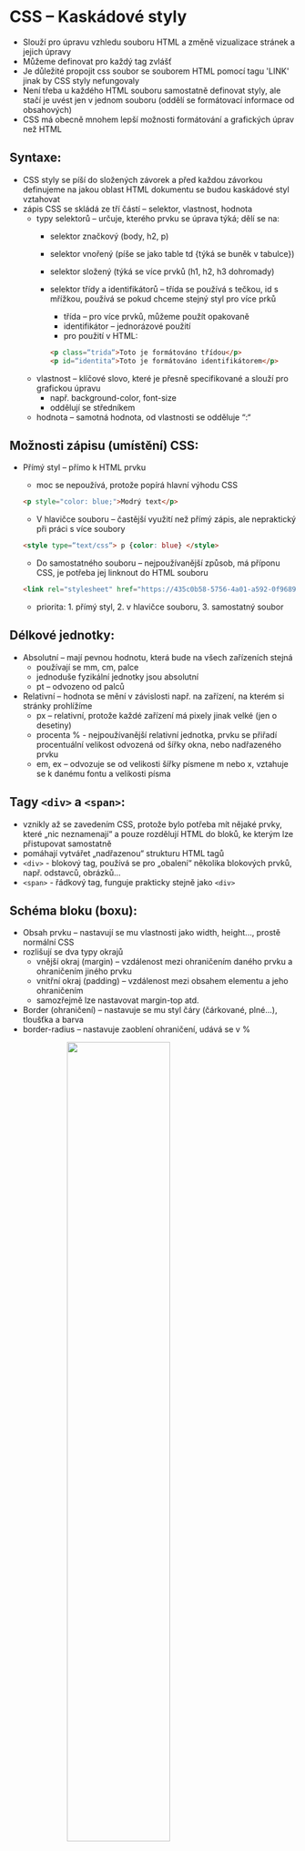 # CSS – Kaskádové styly

- Slouží pro úpravu vzhledu souboru HTML a změně vizualizace stránek a jejich úpravy
- Můžeme definovat pro každý tag zvlášť
- Je důležité propojit css soubor se souborem HTML pomocí tagu 'LINK' jinak by CSS styly nefungovaly
- Není třeba u každého HTML souboru samostatně definovat styly, ale stačí je uvést jen v jednom souboru (oddělí se formátovací informace od obsahových)
- CSS má obecně mnohem lepší možnosti formátování a grafických úprav než HTML

## Syntaxe:

- CSS styly se píší do složených závorek a před každou závorkou definujeme na jakou oblast HTML dokumentu se budou kaskádové styl vztahovat
- zápis CSS se skládá ze tří částí – selektor, vlastnost, hodnota
    - typy selektorů – určuje, kterého prvku se úprava týká; dělí se na:
        - selektor značkový (body, h2, p)
        - selektor vnořený (píše se jako table td {týká se buněk v tabulce})
        - selektor složený (týká se více prvků (h1, h2, h3 dohromady)
        - selektor třídy a identifikátorů – třída se používá s tečkou, id s mřížkou, používá se pokud chceme stejný styl pro více prků
            - třída – pro více prvků, můžeme použít opakovaně
            - identifikátor – jednorázové použití
            - pro použití v HTML: 
            
            ```html
            <p class=“trida“>Toto je formátováno třídou</p>
            <p id=“identita“>Toto je formátováno identifikátorem</p>
            ```
    - vlastnost – klíčové slovo, které je přesně specifikované a slouží pro grafickou úpravu
        - např. background-color, font-size
        - oddělují se středníkem
    - hodnota – samotná hodnota, od vlastnosti se odděluje “:“

## Možnosti zápisu (umístění) CSS:

- Přímý styl – přímo k HTML prvku
    - moc se nepoužívá, protože popírá hlavní výhodu CSS
    
    ```html
    <p style="color: blue;">Modrý text</p>
    ```
    
    - V hlavičce souboru – častější využití než přímý zápis, ale nepraktický při práci s více soubory
    
    ```html
    <style type=“text/css“> p {color: blue} </style>
    ```
    
    - Do samostatného souboru – nejpoužívanější způsob, má příponu CSS, je potřeba jej linknout do HTML souboru
    
    ```html
    <link rel="stylesheet" href="https://435c0b58-5756-4a01-a592-0f96891232c6.vscode-webview-test.com/vscode-resource/file///c%3A/Users/mproc/.vscode/extensions/cweijan.vscode-office-1.9.1/resource/styls.css">
    ```
    
    - priorita: 1. přímý styl, 2. v hlavičce souboru, 3. samostatný soubor


## Délkové jednotky:

- Absolutní – mají pevnou hodnotu, která bude na všech zařízeních stejná
    - používají se mm, cm, palce
    - jednoduše fyzikální jednotky jsou absolutní
    - pt – odvozeno od palců
- Relativní – hodnota se mění v závislosti např. na zařízení, na kterém si stránky prohlížíme
    - px – relativní, protože každé zařízení má pixely jinak velké (jen o desetiny)
    - procenta % - nejpoužívanější relativní jednotka, prvku se přiřadí procentuální velikost odvozená od šířky okna, nebo nadřazeného prvku
    - em, ex – odvozuje se od velikosti šířky písmene m nebo x, vztahuje se k danému fontu a velikosti písma


## Tagy ```<div>``` a ```<span>```:

- vznikly až se zavedením CSS, protože bylo potřeba mít nějaké prvky, které „nic neznamenají“ a pouze rozdělují HTML do bloků, ke kterým lze přistupovat samostatně
- pomáhají vytvářet „nadřazenou“ strukturu HTML tagů
- ```<div>``` - blokový tag, používá se pro „obalení“ několika blokových prvků, např. odstavců, obrázků...
- ```<span>``` - řádkový tag, funguje prakticky stejně jako ```<div>```


## Schéma bloku (boxu):

- Obsah prvku – nastavují se mu vlastnosti jako width, height..., prostě normální CSS
- rozlišují se dva typy okrajů
    - vnější okraj (margin) – vzdálenost mezi ohraničením daného prvku a ohraničením jiného prvku
    - vnitřní okraj (padding) – vzdálenost mezi obsahem elementu a jeho ohraničením
    - samozřejmě lze nastavovat margin-top atd.
- Border (ohraničení) – nastavuje se mu styl čáry (čárkované, plné...), tloušťka a barva
- border-radius – nastavuje zaoblení ohraničení, udává se v %

<img src="images/21WEB.png" style="display: block; margin-right:auto; margin-left:auto; margin-bottom:50px ;width: 60%; height: auto;">

## Nějaký ty základní styly, ale Stejsky se na to asi ptát nebude (spíš taková záchrana):

## Definice barev:

- pomocí anglického názvu barvy, např. red, green...
    - moc se nevyužívá, protože nemáme moc široký výběr
- pomocí hexadecimálního zápisu, např. #1f254a
    - nejpoužívanější, nepřehlednější
- pomocí decimálního nápisu, např. rgb(220, 20, 15)
    - také se používá, ale ne tak moc jako hexa

## Písmo:

- vše co se týká písma začíná prefixem font – tím se dá také zapsat vše níže zmíněné, je ale potřeba dodržet přesné pořadí, jak je uvedeno odshora dolů
- font-style – normal/italic = nastavuje kurzívu
- font-weight – nahrazuje ```<strong>``` nebo ```<b>```; tučné písmo
- font-size – velikost písma, uvádí se v pixelech (px), textových bodech (pt), nebo v %
- font-family – typ písma (Arial, Verdana, Calibri…)

## Text:

- text-align – zarovnání všech blokových prvků – left, right, center, justify (do bloku)
- line-height – nastaví výšku řádku (řádkování), uvádí se des. číslem, procenty, nebo px/pt
- text-decoration – efekty písma (underline: podtržení, overline: nadtržení, line-through: přeškrtnutí)

## Obtékání:

- používá se float
- nastaví se vybranému HTML prvku, ten ale musí mít nastavenou width
- používají se dvě hodnoty – left a right, záleží z které strany chceme prvek „obtéct“
- pro ukončení je potřeba použít clear – ten se nastaví poslednímu prvku a tím se odtékání ukončí

## Nastavení pozadí:

- na pozadí se dá vložit obrázek; background-image: url(´img/obrazek.jpg´)
- background-size – roztažení nebo smrsknutí obrázku na pozadí
    - několik hodnot:
        - auto – výchozí hodnota, neupravený obrázek
        - 100% - obrázek se na pozadí zmenší/zvětší tak, aby se na šířku vešel jednou (výška se přizpůsobí, obrázek se nebude deformovat)
        - 100% 100% - obrázek se na pozadí zmenší/zvětší tak, aby se na šířku i výšku vešel jednou (obrázek se deformuje)
        - contain – obrázek se delší stranou přizpůsobí prvku, nedeformuje se
        - cover – obrázek se kratší stranou přizpůsobí prvku, nedeformuje se